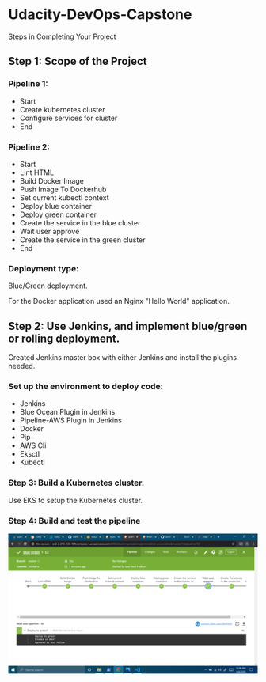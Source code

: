 # Udacity-DevOps-Capstone
Steps in Completing Your Project
## Step 1: Scope of the Project
### Pipeline 1:
* Start
* Create kubernetes cluster
* Configure services for cluster
* End

### Pipeline 2:
* Start
* Lint HTML
* Build Docker Image
* Push Image To Dockerhub
* Set current kubectl context
* Deploy blue container
* Deploy green container
* Create the service in the blue cluster
* Wait user approve
* Create the service in the green cluster
* End

### Deployment type:
Blue/Green deployment.

For the Docker application used an Nginx "Hello World" application.

## Step 2: Use Jenkins, and implement blue/green or rolling deployment.
Created Jenkins master box with either Jenkins and install the plugins needed.

### Set up the environment to deploy code:
* Jenkins
* Blue Ocean Plugin in Jenkins
* Pipeline-AWS Plugin in Jenkins
* Docker
* Pip
* AWS Cli
* Eksctl
* Kubectl

### Step 3: Build a Kubernetes cluster.
Use EKS to setup the Kubernetes cluster.

### Step 4: Build and test the pipeline
![pipeline](Screenshots/screen%20(15).png?raw=true)